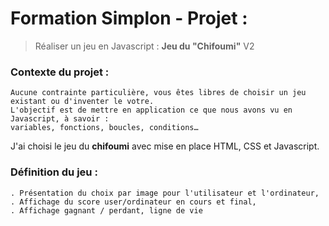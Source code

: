 # Formation Simplon - Projet : 
> Réaliser un jeu en Javascript : **Jeu du "Chifoumi"** V2

### Contexte du projet : 
    Aucune contrainte particulière, vous êtes libres de choisir un jeu existant ou d'inventer le votre.
    L'objectif est de mettre en application ce que nous avons vu en Javascript, à savoir : 
    variables, fonctions, boucles, conditions…

J'ai choisi le jeu du **chifoumi** avec mise en place HTML, CSS et Javascript.

### Définition du jeu : 
    . Présentation du choix par image pour l'utilisateur et l'ordinateur, 
    . Affichage du score user/ordinateur en cours et final, 
    . Affichage gagnant / perdant, ligne de vie

